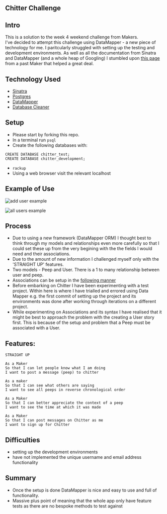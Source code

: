 Chitter Challenge
----------------

Intro
------
This is a solution to the week 4 weekend challenge from Makers.  
I've decided to attempt this challenge using DataMapper - a new piece of technology for me.
I paritcularly struggled with setting up the testing and development environments. As well as all the documentation from Sinatra and DataMapper (and a whole heap of Googling) I stumbled upon [this page](https://github.com/makersacademy/slack-overflow/issues/26) from a past Maker that helped a great deal.

Technology Used
---------------
- [Sinatra](http://sinatrarb.com/)
- [Postgres](https://www.postgresql.org/)
- [DataMapper](https://datamapper.org)
- [Database Cleaner](https://github.com/DatabaseCleaner/database_cleaner)

Setup
-----
- Please start by forking this repo.
- In a terminal run `psql`
- Create the following databases with:
```
CREATE DATABASE chitter_test;
CREATE DATABASE chitter_development;
```
- `rackup`
- Using a web browser visit the relevant localhost

Example of Use
--------------

![add user example](https://raw.githubusercontent.com/ajosephides/chitter-challenge/blob/master/public/chitter_add_user.gif)

![all users example](https://raw.githubusercontent.com/ajosephides/chitter-challenge/blob/master/public/chitter_all_users.gif)


Process
----
- Due to using a new framework (DataMapper ORM) I thought best to think through my models and relationships even more carefully so that I could set these up from the very begining with the the fields I would need and their associations.
- Due to the amount of new information I challenged myself only with the 'STRAIGHT UP' features.
- Two models - Peep and User. There is a 1 to many relationship between user and peep. 
- Associations can be setup in the [following manner](http://datamapper.org/docs/associations.html)
- Before embarking on Chitter I have been experimenting with a test project. Within here is where I have trialled and errored using Data Mapper e.g. the first commit of setting up the project and its environments was done after working through iterations on a different project.
- While experimenting on Associations and its syntax I have realised that it might be best to approach the problem with the creating a User story first. This is because of the setup and problem that a Peep must be associated with a User.


Features:
-------

```
STRAIGHT UP

As a Maker
So that I can let people know what I am doing  
I want to post a message (peep) to chitter

As a maker
So that I can see what others are saying  
I want to see all peeps in reverse chronological order

As a Maker
So that I can better appreciate the context of a peep
I want to see the time at which it was made

As a Maker
So that I can post messages on Chitter as me
I want to sign up for Chitter
```

Difficulties
-------
- setting up the development environments
- have not implemented the unique username and email address functionality

Summary
-------
- Once the setup is done DataMapper is nice and easy to use and full of functionality.
- Massive plus point of meaning that the whole app only have feature tests as there are no bespoke methods to test against

